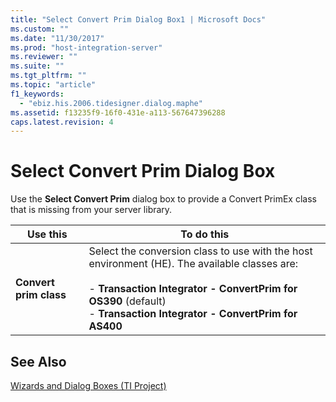 ```yaml
---
title: "Select Convert Prim Dialog Box1 | Microsoft Docs"
ms.custom: ""
ms.date: "11/30/2017"
ms.prod: "host-integration-server"
ms.reviewer: ""
ms.suite: ""
ms.tgt_pltfrm: ""
ms.topic: "article"
f1_keywords: 
  - "ebiz.his.2006.tidesigner.dialog.maphe"
ms.assetid: f13235f9-16f0-431e-a113-567647396288
caps.latest.revision: 4
---
```

# Select Convert Prim Dialog Box
Use the **Select Convert Prim** dialog box to provide a Convert PrimEx class that is missing from your server library.  
  
|Use this|To do this|  
|--------------|----------------|  
|**Convert prim class**|Select the conversion class to use with the host environment (HE). The available classes are:<br /><br /> -   **Transaction Integrator - ConvertPrim for OS390** (default)<br />-   **Transaction Integrator - ConvertPrim for AS400**|  
  
## See Also  
 [Wizards and Dialog Boxes (TI Project)](../core/wizards-and-dialog-boxes-ti-project-1.md)